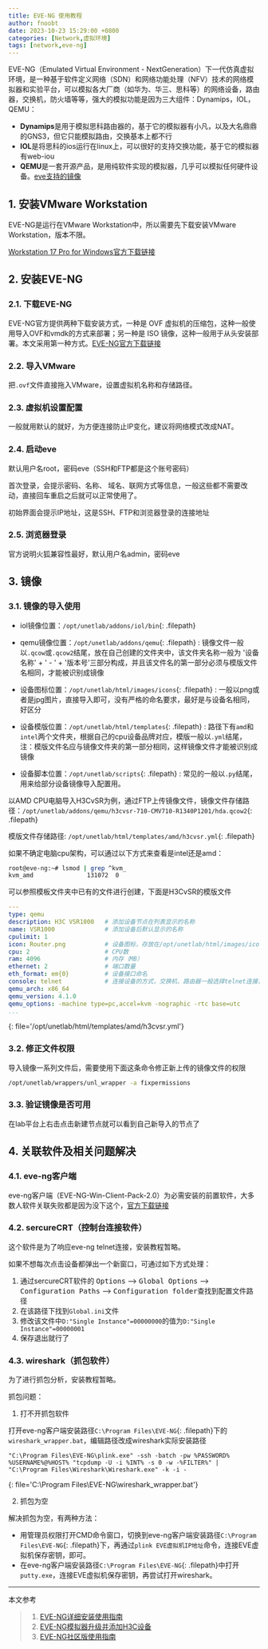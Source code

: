 ```yaml
---
title: EVE-NG 使用教程
author: fnoobt
date: 2023-10-23 15:29:00 +0800
categories: [Network,虚拟环境]
tags: [network,eve-ng]
---
```


EVE-NG（Emulated Virtual Environment - NextGeneration）下一代仿真虚拟环境，是一种基于软件定义网络（SDN）和网络功能处理（NFV）技术的网络模拟器和实验平台，可以模拟各大厂商（如华为、华三、思科等）的网络设备，路由器，交换机，防火墙等等，强大的模拟功能是因为三大组件：Dynamips，IOL，QEMU：
- **Dynamips**是用于模拟思科路由器的，基于它的模拟器有小凡，以及大名鼎鼎的GNS3，但它只能模拟路由，交换基本上都不行
- **IOL**是将思科的ios运行在linux上，可以很好的支持交换功能，基于它的模拟器有web-iou
- **QEMU**是一套开源产品，是用纯软件实现的模拟器，几乎可以模拟任何硬件设备。[eve支持的镜像](https://www.eve-ng.net/index.php/documentation/supported-images/)

## 1. 安装VMware Workstation
EVE-NG是运行在VMware Workstation中，所以需要先下载安装VMware Workstation，版本不限。

[Workstation 17 Pro for Windows官方下载链接](https://www.vmware.com/go/getworkstation-win)

## 2. 安装EVE-NG

### 2.1. 下载EVE-NG
EVE-NG官方提供两种下载安装方式，一种是 OVF 虚拟机的压缩包，这种一般使用导入OVF和vmdk的方式来部署；另一种是 ISO 镜像，这种一般用于从头安装部署。本文采用第一种方式。[EVE-NG官方下载链接](https://www.eve-ng.net/index.php/download/)

### 2.2. 导入VMware

把`.ovf`文件直接拖入VMware，设置虚拟机名称和存储路径。

### 2.3. 虚拟机设置配置

一般就用默认的就好，为方便连接防止IP变化，建议将网络模式改成NAT。

### 2.4. 启动eve
默认用户名root，密码eve（SSH和FTP都是这个账号密码）

首次登录，会提示密码、名称、 域名、联网方式等信息，一般这些都不需要改动，直接回车重启之后就可以正常使用了。

初始界面会提示IP地址，这是SSH、FTP和浏览器登录的连接地址

### 2.5. 浏览器登录
官方说明火狐兼容性最好，默认用户名admin，密码eve

## 3. 镜像

### 3.1. 镜像的导入使用

- iol镜像位置：`/opt/unetlab/addons/iol/bin`{: .filepath}

- qemu镜像位置：`/opt/unetlab/addons/qemu`{: .filepath}
: 镜像文件一般以`.qcow`或`.qcow2`结尾，放在自己创建的文件夹中，该文件夹名称一般为 '设备名称' + ' - ' + '版本号'三部分构成，并且该文件名的第一部分必须与模版文件名相同，才能被识别成镜像

- 设备图标位置：`/opt/unetlab/html/images/icons`{: .filepath}
: 一般以png或者是jpg图片，直接导入即可，没有严格的命名要求，最好是与设备名相同，好区分

- 设备模版位置：`/opt/unetlab/html/templates`{: .filepath}
: 路径下有`amd`和`intel`两个文件夹，根据自己的cpu设备品牌对应，模版一般以`.yml`结尾，注：模版文件名应与镜像文件夹的第一部分相同，这样镜像文件才能被识别成镜像

- 设备脚本位置：`/opt/unetlab/scripts`{: .filepath}
: 常见的一般以`.py`结尾，用来给部分设备镜像导入配置用。

以AMD CPU电脑导入H3CvSR为例，通过FTP上传镜像文件，镜像文件存储路径：`/opt/unetlab/addons/qemu/h3cvsr-710-CMV710-R1340P1201/hda.qcow2`{: .filepath}

模版文件存储路径: `/opt/unetlab/html/templates/amd/h3cvsr.yml`{: .filepath}

如果不确定电脑cpu架构，可以通过以下方式来查看是intel还是amd：
```bash
root@eve-ng:~# lsmod | grep ^kvm_
kvm_amd               131072  0
```

可以参照模板文件夹中已有的文件进行创建，下面是H3CvSR的模版文件

```yml
---
type: qemu
description: H3C VSR1000   # 添加设备节点在列表显示的名称
name: VSR1000              # 添加设备后默认显示的名称
cpulimit: 1
icon: Router.png           # 设备图标，存放在/opt/unetlab/html/images/icons路径下
cpu: 2                     # CPU数
ram: 4096                  # 内存（MB）
ethernet: 2                # 端口数量
eth_format: em{0}          # 设备接口命名
console: telnet            # 连接设备的方式，交换机、路由器一般选择telnet连接，其他需要可视化界面的可以改为vnc连接
qemu_arch: x86_64
qemu_version: 4.1.0
qemu_options: -machine type=pc,accel=kvm -nographic -rtc base=utc
...
```
{: file='/opt/unetlab/html/templates/amd/h3cvsr.yml'}

### 3.2. 修正文件权限
导入镜像一系列文件后，需要使用下面这条命令修正新上传的镜像文件的权限

```bash
/opt/unetlab/wrappers/unl_wrapper -a fixpermissions
```

### 3.3. 验证镜像是否可用
在lab平台上右击点击新建节点就可以看到自己新导入的节点了

## 4. 关联软件及相关问题解决

### 4.1. eve-ng客户端
eve-ng客户端（EVE-NG-Win-Client-Pack-2.0）为必需安装的前置软件，大多数人软件关联失败都是因为没下这个，[官方下载链接](https://www.eve-ng.net/index.php/download/#DL-WIN)

### 4.2. sercureCRT（控制台连接软件）
这个软件是为了响应eve-ng telnet连接，安装教程暂略。

如果不想每次点击设备都弹出一个新窗口，可通过如下方式处理：
1. 通过sercureCRT软件的 <kbd>Options</kbd> --> <kbd>Global Options</kbd> --> <kbd>Configuration Paths</kbd> --> <kbd>Configuration folder</kbd>查找到配置文件路径
2. 在该路径下找到`Global.ini`文件
3. 修改该文件中`D:"Single Instance"=00000000`的值为`D:"Single Instance"=00000001`
4. 保存退出就行了

### 4.3. wireshark（抓包软件）
为了进行抓包分析，安装教程暂略。

抓包问题：

1. 打不开抓包软件

打开eve-ng客户端安装路径`C:\Program Files\EVE-NG`{: .filepath}下的`wireshark_wrapper.bat`，编辑路径改成wireshark实际安装路径
```
"C:\Program Files\EVE-NG\plink.exe" -ssh -batch -pw %PASSWORD% %USERNAME%@%HOST% "tcpdump -U -i %INT% -s 0 -w -%FILTER%" | "C:\Program Files\Wireshark\Wireshark.exe" -k -i -
```
{: file='C:\Program Files\EVE-NG\wireshark_wrapper.bat'}

2. 抓包为空

解决抓包为空，有两种方法：
- 用管理员权限打开CMD命令窗口，切换到eve-ng客户端安装路径`C:\Program Files\EVE-NG`{: .filepath}下，再通过`plink EVE虚拟机IP地址`命令，连接EVE虚拟机保存密钥，即可。
- 在eve-ng客户端安装路径`C:\Program Files\EVE-NG`{: .filepath}中打开`putty.exe`，连接EVE虚拟机保存密钥，再尝试打开wireshark。

****

本文参考

> 1. [EVE-NG详细安装使用指南](https://blog.csdn.net/balabalado/article/details/131867478)
> 2. [EVE-NG模拟器升级并添加H3C设备](https://blog.csdn.net/feidrang/article/details/104991344)
> 3. [EVE-NG社区版使用指南](https://zhuanlan.zhihu.com/p/593432015)